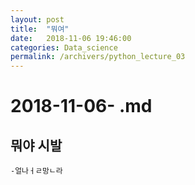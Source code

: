 ```yaml
---
layout: post
title:  "뭐여"
date:   2018-11-06 19:46:00
categories: Data_science
permalink: /archivers/python_lecture_03 
---
```


# 2018-11-06- .md

## 뭐야 시발

    -얼나ㅓㄹ망ㄴ라
